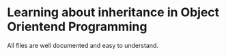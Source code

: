 # Learning about inheritance in Object Orientend Programming

All files are well documented and easy to understand.